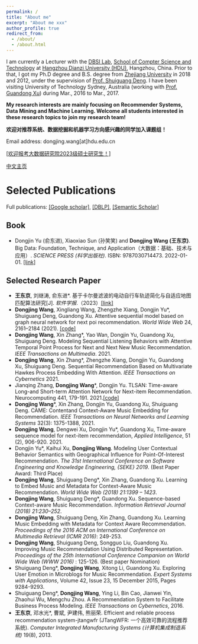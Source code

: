 ```yaml
---
permalink: /
title: "About me"
excerpt: "About me xxx"
author_profile: true
redirect_from: 
  - /about/
  - /about.html
---
```


I am currently a Lecturer with the [DBSI Lab](http://dbsi.hdu.edu.cn/), [School of Compter Science and Technology](https://computer.hdu.edu.cn/computer_en/) at [Hangzhou Dianzi University (HDU)](http://www.hdu.edu.cn/en/), Hangzhou, China. 
Prior to that, I got my Ph.D degree and B.S. degree from [Zhejiang University](https://www.zju.edu.cn/english/) in 2018 and 2012, under the supervision of [Prof. Shuiguang Deng](https://person.zju.edu.cn/shuiguang). I have been visiting University of Technology Sydney, Australia (working with [Prof. Guandong Xu](https://profiles.uts.edu.au/Guandong.Xu)) during Mar., 2016 to Mar., 2017.

**My research interests are mainly focusing on Recommender Systems, Data Mining and Machine Learning. Welcome all students interested in these research topics to join my research team!**

**欢迎对推荐系统、数据挖掘和机器学习方向感兴趣的同学加入课题组！**

Email address: dongjing.wang[at]hdu.edu.cn

[[欢迎报考大数据研究院2023级硕士研究生！]](http://dbsi.hdu.edu.cn/notice/3683.jhtml)

[中文主页](http://faculty.hdu.edu.cn/jsjxy/wdj/main.htm)

Selected Publications
======
Full publications: [[Google scholar]](https://scholar.google.com/citations?user=D1_RC_kAAAAJ&hl=zh-CN), [[DBLP]](https://dblp.org/pid/121/4337.html), [[Semantic Scholar]](https://www.semanticscholar.org/author/2940191)

## Book
- Dongjin Yu (俞东进), Xiaoxiao Sun (孙笑笑) and **Dongjing Wang (王东京)**. Big Data: Foundation, Technique, and Application（大数据：基础、技术与应用）. *SCIENCE PRESS (科学出版社)*. ISBN: 9787030714473. 2022-01-01. [[link]](https://item.jd.com/13621500.html)

## Selected Research Paper
- **王东京**, 刘继涛, 俞东进\*. 基于卡尔曼滤波的电动自行车轨迹简化与自适应地图匹配算法研究[J]. *软件学报*.（2023）[[link]](http://www.jos.org.cn/jos/article/abstract/La006)
- **Dongjing Wang**, Xingliang Wang, Zhengzhe Xiang, Dongjin Yu\*, Shuiguang Deng, Guandong Xu. Attentive sequential model based on graph neural network for next poi recommendation. *World Wide Web* 24, 2161–2184 (2021). [[code]](https://github.com/HduDBSI/ASGNN)
- **Dongjing Wang**, Xin Zhang\*, Yao Wan, Dongjin Yu, Guandong Xu, Shuiguang Deng. Modeling Sequential Listening Behaviors with Attentive Temporal Point Process for Next and Next New Music Recommendation. *IEEE Transactions on Multimedia*. 2021.
- **Dongjing Wang**, Xin Zhang\*, Zhengzhe Xiang, Dongjin Yu, Guandong Xu, Shuiguang Deng. Sequential Recommendation Based on Multivariate Hawkes Process Embedding With Attention. *IEEE Transactions on Cybernetics* 2021.
- Jianqing Zhang, **Dongjing Wang**\*, Dongjin Yu. TLSAN: Time-aware Long-and Short-term Attention Network for Next-item Recommendation. Neurocomputing 441, 179-191. 2021.[[code]](https://github.com/TsingZ0/TLSAN)
- **Dongjing Wang**\*, Xin Zhang, Dongjin Yu, Guandong Xu, Shuiguang Deng. CAME: Contentand Context-Aware Music Embedding for Recommendation. *IEEE Transactions on Neural Networks and Learning Systems* 32(3): 1375-1388, 2021.
- **Dongjing Wang**, Dengwei Xu, Dongjin Yu\*, Guandong Xu, Time-aware sequence model for next-item recommendation, *Applied Intelligence*, 51 (2), 906-920. 2021.
- Dongjin Yu\*, Kaihui Xu, **Dongjing Wang**. Modeling User Contextual Behavior Semantics with Geographical Influence for Point-Of-Interest Recommendation. *The 31st International Conference on Software Engineering and Knowledge Engineering, {SEKE} 2019*. (Best Paper Award: Third Place)
- **Dongjing Wang**, Shuiguang Deng\*, Xin Zhang, Guandong Xu. Learning to Embed Music and Metadata for Context-Aware Music Recommendation. *World Wide Web (2018) 21:1399 – 1423*.
- **Dongjing Wang**, Shuiguang Deng\*, Guandong Xu. Sequence-based Context-aware Music Recommendation. *Information Retrieval Journal (2018) 21:230–252*.
- **Dongjing Wang**, Shuiguang Deng, Xin Zhang, Guandong Xu. Learning Music Embedding with Metadata for Context Aware Recommendation. *Proceedings of the 2016 ACM on International Conference on Multimedia Retrieval (ICMR 2016)*: 249-253.
- **Dongjing Wang**, Shuiguang Deng, Songguo Liu, Guandong Xu. Improving Music Recommendation Using Distributed Representation. *Proceedings of the 25th International Conference Companion on World Wide Web (WWW 2016)* : 125-126. (Best paper Nomination)
- Shuiguang Deng\*, **Dongjing Wang**, Xitong Li, Guandong Xu. Exploring User Emotion in Microblogs for Music Recommendation. *Expert Systems with Applications*, Volume 42, Issue 23, 15 December 2015, Pages 9284-9293.
- Shuiguang Deng\*, **Dongjing Wang**, Ying Li, Bin Cao, Jianwei Yin, Zhaohui Wu, Mengchu Zhou. A Recommendation System to Facilitate Business Process Modeling. *IEEE Transactions on Cybernetics*, 2016. 
- **王东京**, 邓水光\*, 曹斌, 尹建伟, 熊丽荣. Efficient and reliable process recommendation system-jtangwfr (JTangWFR: 一个高效可靠的流程推荐系统). *Computer Integrated Manufacturing Systems (计算机集成制造系统)* 19(8), 2013. 
